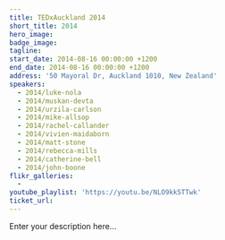 ```yaml
---
title: TEDxAuckland 2014
short_title: 2014
hero_image:
badge_image:
tagline:
start_date: 2014-08-16 00:00:00 +1200
end_date: 2014-08-16 00:00:00 +1200
address: '50 Mayoral Dr, Auckland 1010, New Zealand'
speakers:
  - 2014/luke-nola
  - 2014/muskan-devta
  - 2014/urzila-carlson
  - 2014/mike-allsop
  - 2014/rachel-callander
  - 2014/vivien-maidaborn
  - 2014/matt-stone
  - 2014/rebecca-mills
  - 2014/catherine-bell
  - 2014/john-boone
flikr_galleries:
  -
youtube_playlist: 'https://youtu.be/NLO9kk5TTwk'
ticket_url:
---
```


Enter your description here…